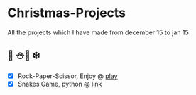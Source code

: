 # Christmas-Projects 
All the projects which I have made from december 15 to jan 15
## :christmas_tree: :snowman::santa: :snowflake:

- [x] Rock-Paper-Scissor, Enjoy @ [play](https://codepen.io/Ujjval/pen/YdpQoj)
- [x] Snakes Game, python @ [link](https://github.com/Ujjval-Patel/Christmas-Projects/tree/master/Python-Snakes-Game)
